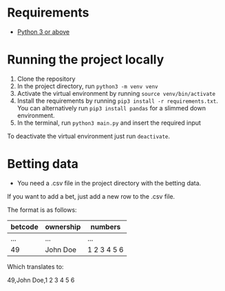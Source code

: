 # Requirements

* [Python 3 or above](https://www.python.org/downloads/)

# Running the project locally

1. Clone the repository
2. In the project directory, run `python3 -m venv venv`
3. Activate the virtual environment by running `source venv/bin/activate`
4. Install the requirements by running `pip3 install -r requirements.txt`. You can alternatively run `pip3 install pandas` for a slimmed down environment.
5. In the terminal, run `python3 main.py` and insert the required input

To deactivate the virtual environment just run `deactivate`.

# Betting data

* You need a .csv file in the project directory with the betting data.

If you want to add a bet, just add a new row to the .csv file.

The format is as follows:

| betcode | ownership | numbers |
|------|-----------|-----------|
... | ... | ... |
| 49 | John Doe | 1 2 3 4 5 6 |

Which translates to:

49,John Doe,1 2 3 4 5 6
